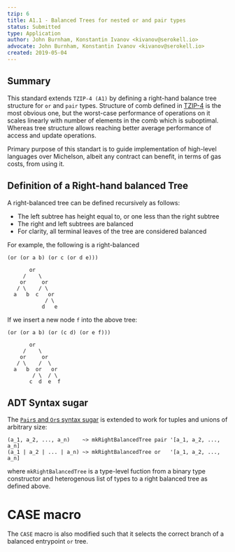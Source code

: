 ```yaml
---
tzip: 6
title: A1.1 - Balanced Trees for nested or and pair types
status: Submitted
type: Application
author: John Burnham, Konstantin Ivanov <kivanov@serokell.io>
advocate: John Burnham, Konstantin Ivanov <kivanov@serokell.io>
created: 2019-05-04
---
```


## Summary

This standard extends `TZIP-4 (A1)` by defining a right-hand balance tree structure
for `or` and `pair` types. Structure of comb defined in
[TZIP-4](/proposals/tzip-4/tzip-4.md#entrypoints) is the most obvious one, but the worst-case
performance of operations on it scales linearly with number of elements
in the comb which is suboptimal. Whereas tree structure allows reaching better
average performance of access and update operations.

Primary purpose of this standart is to guide implementation of high-level
languages over Michelson, albeit any contract can benefit, in terms of gas
costs, from using it.

## Definition of a Right-hand balanced Tree

A right-balanced tree can be defined recursively as follows:

- The left subtree has height equal to, or one less than the right subtree
- The right and left subtrees are balanced
- For clarity, all terminal leaves of the tree are considered balanced

For example, the following is a right-balanced

```
(or (or a b) (or c (or d e)))

       or
     /    \
    or     or
   / \    / \
  a   b  c   or
            / \
           d   e
```

If we insert a new node `f` into the above tree:

```
(or (or a b) (or (c d) (or e f)))

       or
     /    \
    or     or
   / \    /  \
  a   b  or   or
        / \  / \
       c  d  e  f
```

## ADT Syntax sugar

The [`Pair`s and `Or`s syntax sugar](/proposals/tzip-4/tzip-4.md#pairs-and-ors-syntax-sugar) is
extended to work for tuples and unions of arbitrary size:

```
(a_1, a_2, ..., a_n)    ~> mkRightBalancedTree pair '[a_1, a_2, ..., a_n]
(a_1 | a_2 | ... | a_n) ~> mkRightBalancedTree or   '[a_1, a_2, ..., a_n]
```

where `mkRightBalancedTree` is a type-level fuction from a binary type constructor
and heterogenous list of types to a right balanced tree as defined above.

# CASE macro

The `CASE` macro is also modified such that it selects the correct branch of
a balanced entrypoint `or` tree.
